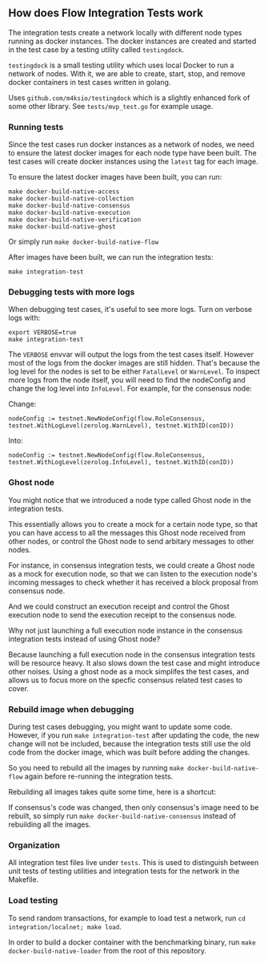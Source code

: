 ## How does Flow Integration Tests work

The integration tests create a network locally with different node types running as docker instances. The docker instances are created and started in the test case by a testing utility called `testingdock`.

`testingdock` is a small testing utility which uses local Docker to run a network of nodes. With it, we are able to create, start, stop, and remove docker containers in test cases written in golang.

Uses `github.com/m4ksio/testingdock` which is a slightly enhanced fork of some other library.
See `tests/mvp_test.go` for example usage.

### Running tests

Since the test cases run docker instances as a network of nodes, we need to ensure the latest docker images for each node type have been built. The test cases will create docker instances using the `latest` tag for each image.

To ensure the latest docker images have been built, you can run:

```
make docker-build-native-access
make docker-build-native-collection
make docker-build-native-consensus
make docker-build-native-execution
make docker-build-native-verification
make docker-build-native-ghost
```

Or simply run `make docker-build-native-flow`

After images have been built, we can run the integration tests:
```
make integration-test
```

### Debugging tests with more logs
When debugging test cases, it's useful to see more logs. Turn on verbose logs with:
```
export VERBOSE=true
make integration-test
```

The `VERBOSE` envvar will output the logs from the test cases itself. However most of the logs from the docker images are still hidden. That's because the log level for the nodes is set to be either `FatalLevel` or `WarnLevel`.
To inspect more logs from the node itself, you will need to find the nodeConfig and change the log level into `InfoLevel`. For example, for the consensus node:

Change:
```
nodeConfig := testnet.NewNodeConfig(flow.RoleConsensus, testnet.WithLogLevel(zerolog.WarnLevel), testnet.WithID(conID))
```

Into:
```
nodeConfig := testnet.NewNodeConfig(flow.RoleConsensus, testnet.WithLogLevel(zerolog.InfoLevel), testnet.WithID(conID))
```

### Ghost node
You might notice that we introduced a node type called Ghost node in the integration tests.

This essentially allows you to create a mock for a certain node type, so that you can have access to all the messages this Ghost node received from other nodes, or control the Ghost node to send arbitary messages to other nodes.

For instance, in consensus integration tests, we could create a Ghost node as a mock for execution node, so that we can listen to the execution node's incoming messages to check whether it has received a block proposal from consensus node.

And we could construct an execution receipt and control the Ghost execution node to send the execution receipt to the consensus node.

Why not just launching a full execution node instance in the consensus integration tests instead of using Ghost node?

Because launching a full execution node in the consensus integration tests will be resource heavy. It also slows down the test case and might introduce other noises. Using a ghost node as a mock simplifes the test cases, and allows us to focus more on the specfic consensus related test cases to cover.

### Rebuild image when debugging
During test cases debugging, you might want to update some code. However, if you run `make integration-test` after updating the code, the new change will not be included, because the integration tests still use the old code from the docker image, which was built before adding the changes.

So you need to rebuild all the images by running `make docker-build-native-flow` again before re-running the integration tests.

Rebuilding all images takes quite some time, here is a shortcut:

If consensus's code was changed, then only consensus's image need to be rebuilt, so simply run `make docker-build-native-consensus` instead of rebuilding all the images.

### Organization

All integration test files live under `tests`. This is used to distinguish
between unit tests of testing utilities and integration tests for the network
in the Makefile.

### Load testing

To send random transactions, for example to load test a network, run `cd integration/localnet; make load`.

In order to build a docker container with the benchmarking binary, run `make docker-build-native-loader` from the root of this repository.
